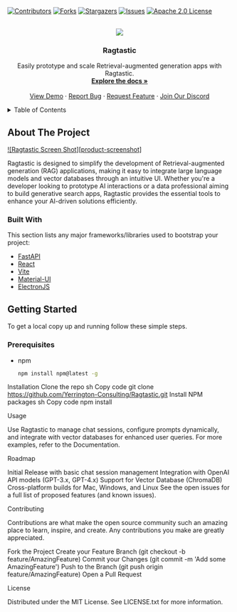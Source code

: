 <a name="readme-top"></a>

<!-- PROJECT SHIELDS -->
[![Contributors][contributors-shield]][contributors-url]
[![Forks][forks-shield]][forks-url]
[![Stargazers][stars-shield]][stars-url]
[![Issues][issues-shield]][issues-url]
[![Apache 2.0 License][license-shield]][license-url]

<!-- PROJECT LOGO -->
<br />
<div align="center">
  <a href="https://github.com/Yerrington-Consulting/Ragtastic">
    <img src="https://github.com/Yerrington-Consulting/Ragtastic/assets/2257834/88e18383-6298-4bce-b1e5-4b66eeb9798d">
  </a>

  <h3 align="center">Ragtastic</h3>

  <p align="center">
    Easily prototype and scale Retrieval-augmented generation apps with Ragtastic.
    <br />
    <a href="https://github.com/Yerrington-Consulting/Ragtastic"><strong>Explore the docs »</strong></a>
    <br />
    <br />
    <a href="https://github.com/Yerrington-Consulting/Ragtastic">View Demo</a>
    ·
    <a href="https://github.com/Yerrington-Consulting/Ragtastic/issues/new?labels=bug&template=bug-report---.md">Report Bug</a>
    ·
    <a href="https://github.com/Yerrington-Consulting/Ragtastic/issues/new?labels=enhancement&template=feature-request---.md">Request Feature</a>
    ·
    <a href="https://discord.gg/vXvtPa4qMh">Join Our Discord</a>
  </p>
</div>

<!-- TABLE OF CONTENTS -->
<details>
  <summary>Table of Contents</summary>
  <ol>
    <li>
      <a href="#about-the-project">About The Project</a>
      <ul>
        <li><a href="#built-with">Built With</a></li>
      </ul>
    </li>
    <li>
      <a href="#getting-started">Getting Started</a>
      <ul>
        <li><a href="#prerequisites">Prerequisites</a></li>
        <li><a href="#installation">Installation</a></li>
      </ul>
    </li>
    <li><a href="#usage">Usage</a></li>
    <li><a href="#roadmap">Roadmap</a></li>
    <li><a href="#contributing">Contributing</a></li>
    <li><a href="#license">License</a></li>
    <li><a href="#contact">Contact</a></li>
    <li><a href="#acknowledgments">Acknowledgments</a></li>
  </ol>
</details>

<!-- ABOUT THE PROJECT -->
## About The Project

[![Ragtastic Screen Shot][product-screenshot]](https://example.com)

Ragtastic is designed to simplify the development of Retrieval-augmented generation (RAG) applications, making it easy to integrate large language models and vector databases through an intuitive UI. Whether you're a developer looking to prototype AI interactions or a data professional aiming to build generative search apps, Ragtastic provides the essential tools to enhance your AI-driven solutions efficiently.

### Built With

This section lists any major frameworks/libraries used to bootstrap your project:
* [FastAPI](https://fastapi.tiangolo.com/)
* [React](https://reactjs.org/)
* [Vite](https://vitejs.dev/)
* [Material-UI](https://mui.com/)
* [ElectronJS](https://www.electronjs.org/)

<!-- GETTING STARTED -->
## Getting Started

To get a local copy up and running follow these simple steps.

### Prerequisites

* npm
  ```sh
  npm install npm@latest -g
Installation
Clone the repo
sh
Copy code
git clone https://github.com/Yerrington-Consulting/Ragtastic.git
Install NPM packages
sh
Copy code
npm install
<!-- USAGE EXAMPLES -->
Usage

Use Ragtastic to manage chat sessions, configure prompts dynamically, and integrate with vector databases for enhanced user queries. For more examples, refer to the Documentation.

<!-- ROADMAP -->
Roadmap

 Initial Release with basic chat session management
 Integration with OpenAI API models (GPT-3.x, GPT-4.x)
 Support for Vector Database (ChromaDB)
 Cross-platform builds for Mac, Windows, and Linux
See the open issues for a full list of proposed features (and known issues).

<!-- CONTRIBUTING -->
Contributing

Contributions are what make the open source community such an amazing place to learn, inspire, and create. Any contributions you make are greatly appreciated.

Fork the Project
Create your Feature Branch (git checkout -b feature/AmazingFeature)
Commit your Changes (git commit -m 'Add some AmazingFeature')
Push to the Branch (git push origin feature/AmazingFeature)
Open a Pull Request
<!-- LICENSE -->
License

Distributed under the MIT License. See LICENSE.txt for more information.

<!-- MARKDOWN LINKS & IMAGES -->
<!-- https://www.markdownguide.org/basic-syntax/#reference-style-links -->
<!-- MARKDOWN LINKS & IMAGES -->
[contributors-shield]: https://img.shields.io/github/contributors/Yerrington-Consulting/Ragtastic.svg?style=for-the-badge
[contributors-url]: https://github.com/Yerrington-Consulting/Ragtastic/graphs/contributors
[forks-shield]: https://img.shields.io/github/forks/Yerrington-Consulting/Ragtastic.svg?style=for-the-badge
[forks-url]: https://github.com/Yerrington-Consulting/Ragtastic/network/members
[stars-shield]: https://img.shields.io/github/stars/Yerrington-Consulting/Ragtastic.svg?style=for-the-badge
[stars-url]: https://github.com/Yerrington-Consulting/Ragtastic/stargazers
[issues-shield]: https://img.shields.io/github/issues/Yerrington-Consulting/Ragtastic.svg?style=for-the-badge
[issues-url]: https://github.com/Yerrington-Consulting/Ragtastic/issues
[license-shield]: https://img.shields.io/github/license/Yerrington-Consulting/Ragtastic.svg?style=for-the-badge
[license-url]: https://github.com/Yerrington-Consulting/Ragtastic/blob/master/LICENSE.txt
